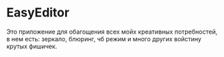 # EasyEditor
Это приложение для обагощения всех мойх креативных потребностей, в нем есть: зеркало, блюринг, чб режим и много других войстину крутых фишичек.
